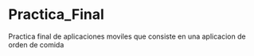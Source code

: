# Practica_Final
 Practica final de aplicaciones moviles que consiste en una aplicacion de orden de comida
